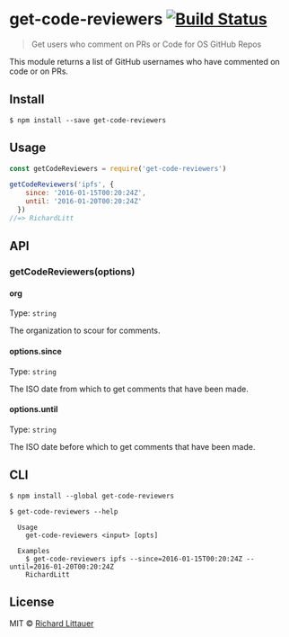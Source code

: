 # get-code-reviewers [![Build Status](https://travis-ci.org/RichardLitt/get-code-reviewers.svg?branch=master)](https://travis-ci.org/RichardLitt/get-code-reviewers)

> Get users who comment on PRs or Code for OS GitHub Repos

This module returns a list of GitHub usernames who have commented on code or on PRs.


## Install

```
$ npm install --save get-code-reviewers
```


## Usage

```js
const getCodeReviewers = require('get-code-reviewers')

getCodeReviewers('ipfs', {
    since: '2016-01-15T00:20:24Z',
    until: '2016-01-20T00:20:24Z'
  })
//=> RichardLitt
```


## API

### getCodeReviewers(options)

#### org

Type: `string`

The organization to scour for comments.

#### options.since

Type: `string`

The ISO date from which to get comments that have been made.

#### options.until

Type: `string`

The ISO date before which to get comments that have been made.

## CLI

```
$ npm install --global get-code-reviewers
```

```
$ get-code-reviewers --help

  Usage
    get-code-reviewers <input> [opts]

  Examples
    $ get-code-reviewers ipfs --since=2016-01-15T00:20:24Z --until=2016-01-20T00:20:24Z
    RichardLitt
```


## License

MIT © [Richard Littauer](http://burntfen.com)
